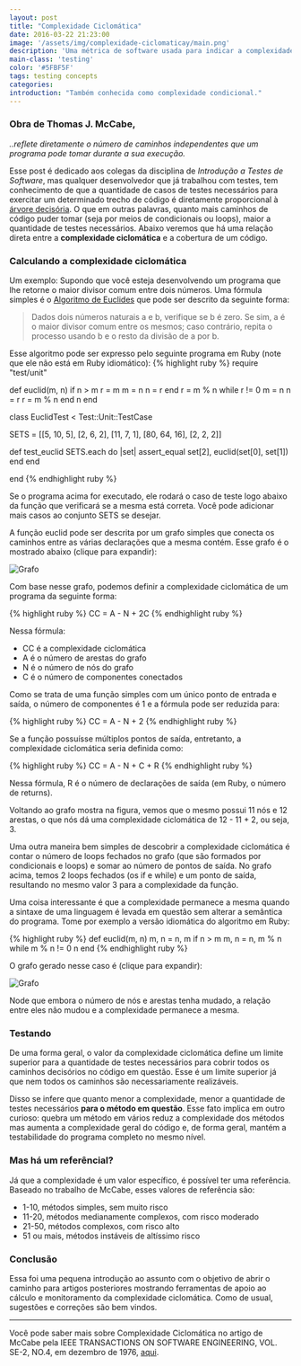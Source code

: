 ```yaml
---
layout: post
title: "Complexidade Ciclomática"
date: 2016-03-22 21:23:00
image: '/assets/img/complexidade-ciclomaticay/main.png'
description: 'Uma métrica de software usada para indicar a complexidade de um programa de computador.'
main-class: 'testing'
color: '#5FBF5F'
tags: testing concepts
categories:
introduction: "Também conhecida como complexidade condicional."
---
```


### Obra de Thomas J. McCabe,
*..reflete diretamente o número de caminhos independentes que um programa pode tomar durante a sua execução.*

Esse post é dedicado aos colegas da disciplina de *Introdução a Testes de Software*, mas
qualquer desenvolvedor que já trabalhou com testes, tem conhecimento de que a quantidade
de casos de testes necessários para exercitar um determinado trecho de código é diretamente
proporcional à [árvore decisória](https://pt.wikipedia.org/wiki/%C3%81rvore_de_decis%C3%A3o).
O que em outras palavras, quanto mais caminhos de código puder tomar (seja por meios de condicionais ou loops),
maior a quantidade de testes necessários. Abaixo veremos que há uma relação direta entre a **complexidade ciclomática**
e a cobertura de um código.

### Calculando a complexidade ciclomática
Um exemplo:
Supondo que você esteja desenvolvendo um programa que lhe retorne o maior divisor comum entre dois números. Uma fórmula
simples é o [Algoritmo de Euclides](https://pt.wikipedia.org/wiki/Algoritmo_de_Euclides) que pode ser descrito da seguinte forma:

> Dados dois números naturais a e b, verifique se b é zero. Se sim, a é o maior divisor comum entre os mesmos; caso contrário, repita o processo usando b e o resto da divisão de a por b.

Esse algoritmo pode ser expresso pelo seguinte programa em Ruby (note que ele não está em Ruby idiomático):
{% highlight ruby %}
require "test/unit"

def euclid(m, n)
  if n > m
    r = m
    m = n
    n = r
  end
  r = m % n
  while r != 0
    m = n
    n = r
    r = m % n
  end
  n
end

class EuclidTest < Test::Unit::TestCase
  
  SETS = [[5, 10,  5], [2,  6,  2], [11,  7,  1], 
    [80, 64, 16], [2, 2, 2]]
  
  def test_euclid
    SETS.each do |set|
      assert_equal set[2], euclid(set[0], set[1])
    end
  end
  
end
{% endhighlight ruby %}

Se o programa acima for executado, ele rodará o caso de teste logo abaixo da função que verificará se a mesma está correta. Você pode adicionar mais casos ao conjunto SETS se desejar.

A função euclid pode ser descrita por um grafo simples que conecta os caminhos entre as várias declarações que a mesma contém. Esse grafo é o mostrado abaixo (clique para expandir):

![Grafo](/assets/img/complexidade-ciclomatica/grafo1.png)

Com base nesse grafo, podemos definir a complexidade ciclomática de um programa da seguinte forma:

{% highlight ruby %}
CC = A - N + 2C
{% endhighlight ruby %}

Nessa fórmula:
- CC é a complexidade ciclomática
- A é o número de arestas do grafo
- N é o número de nós do grafo
- C é o número de componentes conectados
 
Como se trata de uma função simples com um único ponto de entrada e saída, o número de componentes é 1 e a fórmula pode ser reduzida para:

{% highlight ruby %}
CC = A - N + 2
{% endhighlight ruby %}

Se a função possuísse múltiplos pontos de saída, entretanto, a complexidade ciclomática seria definida como:

{% highlight ruby %}
CC = A - N + C + R
{% endhighlight ruby %}

Nessa fórmula, R é o número de declarações de saída (em Ruby, o número de returns).

Voltando ao grafo mostra na figura, vemos que o mesmo possui 11 nós e 12 arestas, o que nós dá uma complexidade ciclomática de 12 - 11 + 2, ou seja, 3.

Uma outra maneira bem simples de descobrir a complexidade ciclomática é contar o número de loops fechados no grafo (que são formados por condicionais e loops) e somar ao número de pontos de saída. No grafo acima, temos 2 loops fechados (os if e while) e um ponto de saída, resultando no mesmo valor 3 para a complexidade da função.

Uma coisa interessante é que a complexidade permanece a mesma quando a sintaxe de uma linguagem é levada em questão sem alterar a semântica do programa. Tome por exemplo a versão idiomática do algoritmo em Ruby:

{% highlight ruby %}
def euclid(m, n)
  m, n = n, m if n > m
  m, n = n, m % n while m % n != 0
  n
end
{% endhighlight ruby %}

O grafo gerado nesse caso é (clique para expandir):

![Grafo](/assets/img/complexidade-ciclomatica/grafo2.png)

Node que embora o número de nós e arestas tenha mudado, a relação entre eles não mudou e a complexidade permanece a mesma.

### Testando

De uma forma geral, o valor da complexidade ciclomática define um limite superior para a quantidade de testes necessários para cobrir todos os caminhos decisórios no código em questão. Esse é um limite superior já que nem todos os caminhos são necessariamente realizáveis.

Disso se infere que quanto menor a complexidade, menor a quantidade de testes necessários **para o método em questão**. Esse fato implica em outro curioso: quebra um método em vários reduz a complexidade dos métodos mas aumenta a complexidade geral do código e, de forma geral, mantém a testabilidade do programa completo no mesmo nível.

### Mas há um referêncial?

Já que a complexidade é um valor específico, é possível ter uma referência. Baseado no trabalho de McCabe, esses valores de referência são:

- 1-10, métodos simples, sem muito risco
- 11-20, métodos medianamente complexos, com risco moderado
- 21-50, métodos complexos, com risco alto
- 51 ou mais, métodos instáveis de altíssimo risco

### Conclusão
Essa foi uma pequena introdução ao assunto com o objetivo de abrir o caminho para artigos posteriores mostrando ferramentas de apoio ao cálculo e monitoramento da complexidade ciclomática. Como de usual, sugestões e correções são bem vindos.

***
Você pode saber mais sobre Complexidade Ciclomática no artigo de McCabe pela IEEE TRANSACTIONS ON SOFTWARE ENGINEERING, VOL. SE-2, NO.4, em dezembro de 1976, [aqui](http://www.literateprogramming.com/mccabe.pdf).

